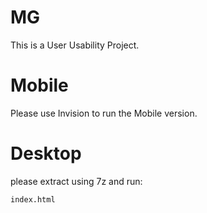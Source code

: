 # MG
This is a User Usability Project. 

# Mobile
Please use Invision to run the Mobile version.

# Desktop
please extract using 7z and run:
```
index.html
```
